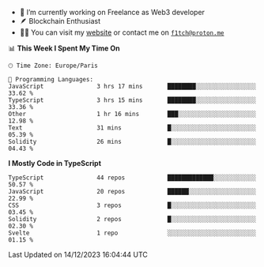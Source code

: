 - 🔭 I’m currently working on Freelance as Web3 developer
- 🪶 Blockchain Enthusiast
- 👨‍💻 You can visit my [website](https://f1tch.xyz) or contact me on [`f1tch@proton.me`](mailto:f1tch@proton.me)

<!--START_SECTION:waka-->
📊 **This Week I Spent My Time On** 

```text
🕑︎ Time Zone: Europe/Paris

💬 Programming Languages: 
JavaScript               3 hrs 17 mins       ████████░░░░░░░░░░░░░░░░░   33.62 % 
TypeScript               3 hrs 15 mins       ████████░░░░░░░░░░░░░░░░░   33.36 % 
Other                    1 hr 16 mins        ███░░░░░░░░░░░░░░░░░░░░░░   12.98 % 
Text                     31 mins             █░░░░░░░░░░░░░░░░░░░░░░░░   05.39 % 
Solidity                 26 mins             █░░░░░░░░░░░░░░░░░░░░░░░░   04.43 % 
```

**I Mostly Code in TypeScript** 

```text
TypeScript               44 repos            █████████████░░░░░░░░░░░░   50.57 % 
JavaScript               20 repos            ██████░░░░░░░░░░░░░░░░░░░   22.99 % 
CSS                      3 repos             █░░░░░░░░░░░░░░░░░░░░░░░░   03.45 % 
Solidity                 2 repos             █░░░░░░░░░░░░░░░░░░░░░░░░   02.30 % 
Svelte                   1 repo              ░░░░░░░░░░░░░░░░░░░░░░░░░   01.15 % 
```




 Last Updated on 14/12/2023 16:04:44 UTC
<!--END_SECTION:waka-->
